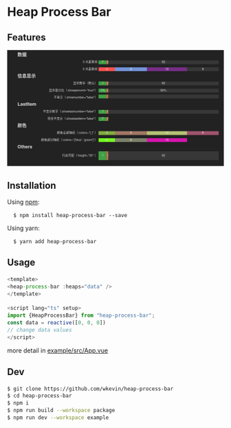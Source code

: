 # Heap Process Bar

## Features

![](img/show.gif)

## Installation

Using [npm](https://www.npmjs.com/wkevin/heap-process-bar):

```
  $ npm install heap-process-bar --save
```

Using yarn:

```
  $ yarn add heap-process-bar
```

## Usage

```js
<template>
<heap-process-bar :heaps="data" />
</template>

<script lang="ts" setup>
import {HeapProcessBar} from "heap-process-bar";
const data = reactive([0, 0, 0])
// change data values
</script>
```

more detail in [example/src/App.vue](./example/src/App.vue)

## Dev

```sh
$ git clone https://github.com/wkevin/heap-process-bar
$ cd heap-process-bar
$ npm i
$ npm run build --workspace package
$ npm run dev --workspace example
```
